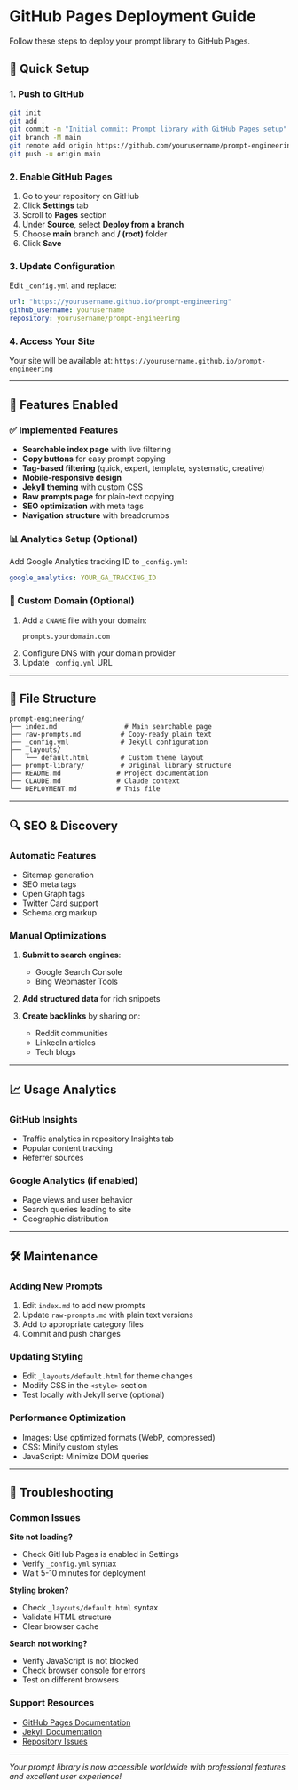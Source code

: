 # GitHub Pages Deployment Guide

Follow these steps to deploy your prompt library to GitHub Pages.

## 🚀 Quick Setup

### 1. Push to GitHub
```bash
git init
git add .
git commit -m "Initial commit: Prompt library with GitHub Pages setup"
git branch -M main
git remote add origin https://github.com/yourusername/prompt-engineering.git
git push -u origin main
```

### 2. Enable GitHub Pages
1. Go to your repository on GitHub
2. Click **Settings** tab
3. Scroll to **Pages** section
4. Under **Source**, select **Deploy from a branch**
5. Choose **main** branch and **/ (root)** folder
6. Click **Save**

### 3. Update Configuration
Edit `_config.yml` and replace:
```yaml
url: "https://yourusername.github.io/prompt-engineering"
github_username: yourusername
repository: yourusername/prompt-engineering
```

### 4. Access Your Site
Your site will be available at: `https://yourusername.github.io/prompt-engineering`

---

## 🔧 Features Enabled

### ✅ Implemented Features
- **Searchable index page** with live filtering
- **Copy buttons** for easy prompt copying
- **Tag-based filtering** (quick, expert, template, systematic, creative)
- **Mobile-responsive design**
- **Jekyll theming** with custom CSS
- **Raw prompts page** for plain-text copying
- **SEO optimization** with meta tags
- **Navigation structure** with breadcrumbs

### 📊 Analytics Setup (Optional)
Add Google Analytics tracking ID to `_config.yml`:
```yaml
google_analytics: YOUR_GA_TRACKING_ID
```

### 🎨 Custom Domain (Optional)
1. Add a `CNAME` file with your domain:
   ```
   prompts.yourdomain.com
   ```
2. Configure DNS with your domain provider
3. Update `_config.yml` URL

---

## 📁 File Structure

```
prompt-engineering/
├── index.md                 # Main searchable page
├── raw-prompts.md          # Copy-ready plain text
├── _config.yml             # Jekyll configuration
├── _layouts/
│   └── default.html        # Custom theme layout
├── prompt-library/         # Original library structure
├── README.md              # Project documentation
├── CLAUDE.md              # Claude context
└── DEPLOYMENT.md          # This file
```

---

## 🔍 SEO & Discovery

### Automatic Features
- Sitemap generation
- SEO meta tags
- Open Graph tags
- Twitter Card support
- Schema.org markup

### Manual Optimizations
1. **Submit to search engines**:
   - Google Search Console
   - Bing Webmaster Tools

2. **Add structured data** for rich snippets

3. **Create backlinks** by sharing on:
   - Reddit communities
   - LinkedIn articles
   - Tech blogs

---

## 📈 Usage Analytics

### GitHub Insights
- Traffic analytics in repository Insights tab
- Popular content tracking
- Referrer sources

### Google Analytics (if enabled)
- Page views and user behavior
- Search queries leading to site
- Geographic distribution

---

## 🛠️ Maintenance

### Adding New Prompts
1. Edit `index.md` to add new prompts
2. Update `raw-prompts.md` with plain text versions
3. Add to appropriate category files
4. Commit and push changes

### Updating Styling
- Edit `_layouts/default.html` for theme changes
- Modify CSS in the `<style>` section
- Test locally with Jekyll serve (optional)

### Performance Optimization
- Images: Use optimized formats (WebP, compressed)
- CSS: Minify custom styles
- JavaScript: Minimize DOM queries

---

## 🔧 Troubleshooting

### Common Issues

**Site not loading?**
- Check GitHub Pages is enabled in Settings
- Verify `_config.yml` syntax
- Wait 5-10 minutes for deployment

**Styling broken?**
- Check `_layouts/default.html` syntax
- Validate HTML structure
- Clear browser cache

**Search not working?**
- Verify JavaScript is not blocked
- Check browser console for errors
- Test on different browsers

### Support Resources
- [GitHub Pages Documentation](https://docs.github.com/en/pages)
- [Jekyll Documentation](https://jekyllrb.com/docs/)
- [Repository Issues](https://github.com/yourusername/prompt-engineering/issues)

---

*Your prompt library is now accessible worldwide with professional features and excellent user experience!*